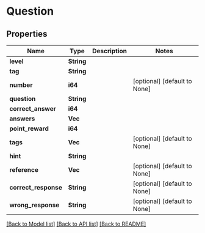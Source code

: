 # Question

## Properties
Name | Type | Description | Notes
------------ | ------------- | ------------- | -------------
**level** | **String** |  | 
**tag** | **String** |  | 
**number** | **i64** |  | [optional] [default to None]
**question** | **String** |  | 
**correct_answer** | **i64** |  | 
**answers** | **Vec<String>** |  | 
**point_reward** | **i64** |  | 
**tags** | **Vec<String>** |  | [optional] [default to None]
**hint** | **String** |  | 
**reference** | **Vec<String>** |  | [optional] [default to None]
**correct_response** | **String** |  | [optional] [default to None]
**wrong_response** | **String** |  | [optional] [default to None]

[[Back to Model list]](../README.md#documentation-for-models) [[Back to API list]](../README.md#documentation-for-api-endpoints) [[Back to README]](../README.md)


